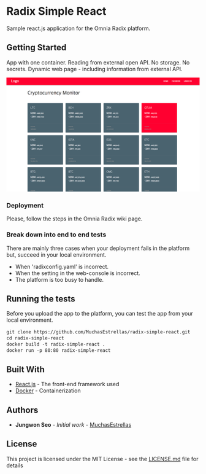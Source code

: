 # Radix Simple React

Sample react.js application for the Omnia Radix platform.

## Getting Started

App with one container. Reading from external open API. No storage. No secrets. Dynamic web page - including information from external API.

![Screen Shopt](images/screenshot.png?raw=true "Screen Shot")
### Deployment

Please, follow the steps in the Omnia Radix wiki page.



### Break down into end to end tests

There are mainly three cases when your deployment fails in the platform but, succeed in your local environment.
  * When 'radixconfig.yaml' is incorrect.
  * When the setting in the web-console is incorrect.
  * The platform is too busy to handle.


## Running the tests

Before you upload the app to the platform, you can test the app from your local environment.

```
git clone https://github.com/MuchasEstrellas/radix-simple-react.git
cd radix-simple-react
docker build -t radix-simple-react .
docker run -p 80:80 radix-simple-react
```

## Built With

* [React.js](https://reactjs.org/) - The front-end framework used
* [Docker](https://www.docker.com/) -  Containerization



## Authors

* **Jungwon Seo** - *Initial work* - [MuchasEstrellas](https://github.com/MuchasEstrellas)


## License

This project is licensed under the MIT License - see the [LICENSE.md](LICENSE.md) file for details
